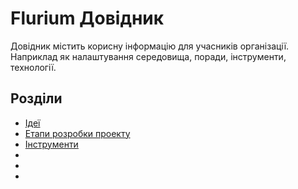 # Flurium Довідник
Довідник містить корисну інформацію для учасників організації. Наприклад як налаштування середовища, поради, інструменти, технології.

## Розділи
- [Ідеї](ideas.md)
- [Етапи розробки проекту](stages.md)
- [Інструменти]()
- []()
- []()
- []()
